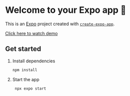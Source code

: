 # Welcome to your Expo app 👋

This is an [Expo](https://expo.dev) project created with [`create-expo-app`](https://www.npmjs.com/package/create-expo-app).

[Click here to watch demo](https://www.youtube.com/watch?v=52pXEv-01vU&t=27s)

## Get started

1. Install dependencies

   ```bash
   npm install
   ```

2. Start the app

   ```bash
    npx expo start
   ```

